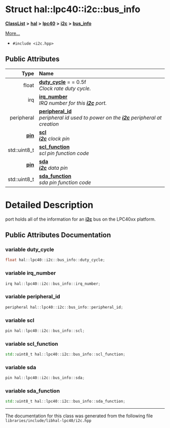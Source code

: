 

# Struct hal::lpc40::i2c::bus\_info



[**ClassList**](annotated.md) **>** [**hal**](namespacehal.md) **>** [**lpc40**](namespacehal_1_1lpc40.md) **>** [**i2c**](classhal_1_1lpc40_1_1i2c.md) **>** [**bus\_info**](structhal_1_1lpc40_1_1i2c_1_1bus__info.md)



[More...](#detailed-description)

* `#include <i2c.hpp>`





















## Public Attributes

| Type | Name |
| ---: | :--- |
|  float | [**duty\_cycle**](#variable-duty_cycle)   = = 0.5f<br>_Clock rate duty cycle._  |
|  irq | [**irq\_number**](#variable-irq_number)  <br>_IRQ number for this_ [_**i2c**_](classhal_1_1lpc40_1_1i2c.md) _port._ |
|  peripheral | [**peripheral\_id**](#variable-peripheral_id)  <br>_peripheral id used to power on the_ [_**i2c**_](classhal_1_1lpc40_1_1i2c.md) _peripheral at creation_ |
|  [**pin**](classhal_1_1lpc40_1_1pin.md) | [**scl**](#variable-scl)  <br>[_**i2c**_](classhal_1_1lpc40_1_1i2c.md) _clock pin_ |
|  std::uint8\_t | [**scl\_function**](#variable-scl_function)  <br>_scl pin function code_  |
|  [**pin**](classhal_1_1lpc40_1_1pin.md) | [**sda**](#variable-sda)  <br>[_**i2c**_](classhal_1_1lpc40_1_1i2c.md) _data pin_ |
|  std::uint8\_t | [**sda\_function**](#variable-sda_function)  <br>_sda pin function code_  |












































# Detailed Description


port holds all of the information for an [**i2c**](classhal_1_1lpc40_1_1i2c.md) bus on the LPC40xx platform. 


    
## Public Attributes Documentation




### variable duty\_cycle 

```C++
float hal::lpc40::i2c::bus_info::duty_cycle;
```






### variable irq\_number 

```C++
irq hal::lpc40::i2c::bus_info::irq_number;
```






### variable peripheral\_id 

```C++
peripheral hal::lpc40::i2c::bus_info::peripheral_id;
```






### variable scl 

```C++
pin hal::lpc40::i2c::bus_info::scl;
```






### variable scl\_function 

```C++
std::uint8_t hal::lpc40::i2c::bus_info::scl_function;
```






### variable sda 

```C++
pin hal::lpc40::i2c::bus_info::sda;
```






### variable sda\_function 

```C++
std::uint8_t hal::lpc40::i2c::bus_info::sda_function;
```




------------------------------
The documentation for this class was generated from the following file `libraries/include/libhal-lpc40/i2c.hpp`

